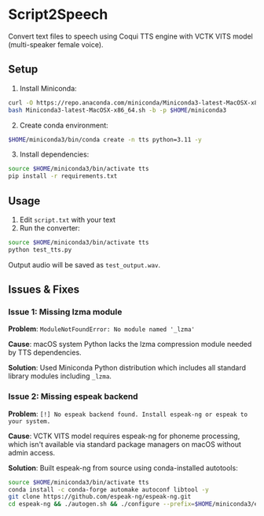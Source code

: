 # Script2Speech

Convert text files to speech using Coqui TTS engine with VCTK VITS model (multi-speaker female voice).

## Setup

1. Install Miniconda:
```bash
curl -O https://repo.anaconda.com/miniconda/Miniconda3-latest-MacOSX-x86_64.sh
bash Miniconda3-latest-MacOSX-x86_64.sh -b -p $HOME/miniconda3
```

2. Create conda environment:
```bash
$HOME/miniconda3/bin/conda create -n tts python=3.11 -y
```

3. Install dependencies:
```bash
source $HOME/miniconda3/bin/activate tts
pip install -r requirements.txt
```

## Usage

1. Edit `script.txt` with your text
2. Run the converter:
```bash
source $HOME/miniconda3/bin/activate tts
python test_tts.py
```

Output audio will be saved as `test_output.wav`.

## Issues & Fixes

### Issue 1: Missing lzma module
**Problem**: `ModuleNotFoundError: No module named '_lzma'`

**Cause**: macOS system Python lacks the lzma compression module needed by TTS dependencies.

**Solution**: Used Miniconda Python distribution which includes all standard library modules including `_lzma`.

### Issue 2: Missing espeak backend
**Problem**: `[!] No espeak backend found. Install espeak-ng or espeak to your system.`

**Cause**: VCTK VITS model requires espeak-ng for phoneme processing, which isn't available via standard package managers on macOS without admin access.

**Solution**: Built espeak-ng from source using conda-installed autotools:
```bash
source $HOME/miniconda3/bin/activate tts
conda install -c conda-forge automake autoconf libtool -y
git clone https://github.com/espeak-ng/espeak-ng.git
cd espeak-ng && ./autogen.sh && ./configure --prefix=$HOME/miniconda3/envs/tts && make && make install
```